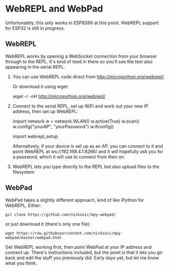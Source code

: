 
# WebREPL and WebPad

Unfortunately, this only works in ESP8266 at this point.
WebREPL support for ESP32 is still in progress.

## WebREPL

WebREPL works by opening a WebSocket connection from your
browser through to the REPL.  It's kind of teed in there so 
you'll see the text also appearing in the serial REPL.

1. You can use WebREPL code direct from http://micropython.org/webrepl/

   Or download it using wget:

    wget -r -nH http://micropython.org/webrepl/

2. Connect to the serial REPL, set up WiFi and work out 
   your new IP address, then set up WebREPL:

    import network
    w = network.WLAN()
    w.active(True)
    w.scan()
    w.config("yourAP", "yourPassword")
    w.ifconfig()

    import webrepl_setup

   Alternatively, if your device is set up as an AP, you can connect to it
   and point WebREPL at ws://192.168.4.1:8266/ and it will hopefully ask
   you for a password, which it will use to connect from then on.

3. WebREPL lets you type directly to the REPL but also upload files
   to the filesystem

## WebPad

WebPad takes a slightly different approach, kind of like iPython for
WebREPL.  Either:

    git clone https://github.com/nickzoic/mpy-webpad/

or just download it (there's only one file):

    wget https://raw.githubusercontent.com/nickzoic/mpy-webpad/master/webpad.html

Get WebREPL working first, then point WebPad at your IP address and connect up.
There's instructions included, but the point is that it lets you go back
and edit the stuff you previously did.  Early days yet, but let me know 
what you think.


